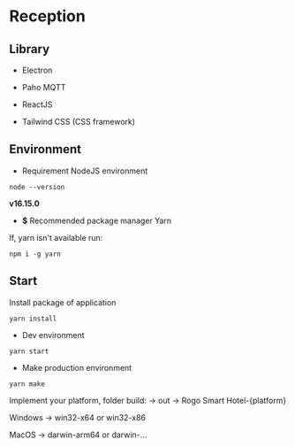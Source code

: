 # **Reception**

## **Library**

- Electron

- Paho MQTT

- ReactJS

- Tailwind CSS (CSS framework)

## **Environment**

- Requirement NodeJS environment

```shell
node --version
```

**v16.15.0**

- **$** Recommended package manager Yarn

If, yarn isn't available run:

```shell
npm i -g yarn
```

## **Start**

Install package of application

```shell
yarn install
```

- Dev environment

```shell
yarn start
```

- Make production environment

```shell
yarn make
```

Implement your platform, folder build: -> out -> Rogo Smart Hotel-{platform}

Windows -> win32-x64 or win32-x86

MacOS -> darwin-arm64 or darwin-...